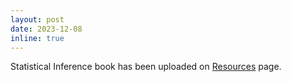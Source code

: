 ```yaml
---
layout: post
date: 2023-12-08
inline: true
---
```


Statistical Inference book has been uploaded on [Resources](/resources/) page.

